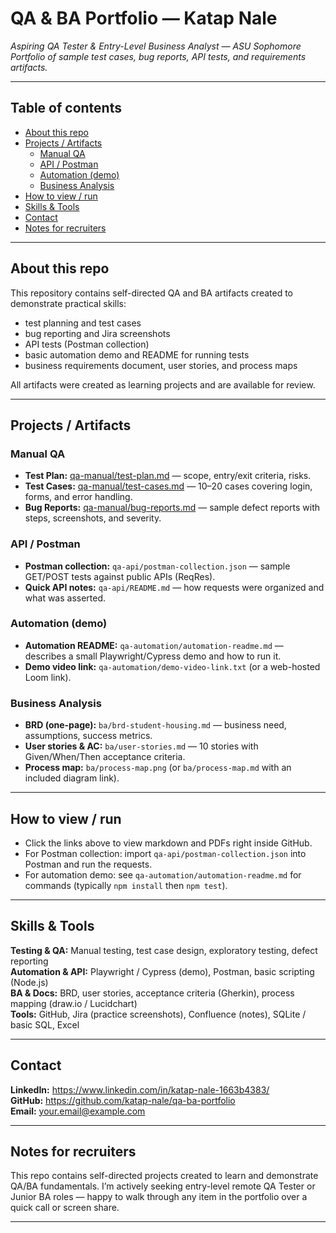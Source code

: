 # QA & BA Portfolio — Katap Nale

_Aspiring QA Tester & Entry-Level Business Analyst — ASU Sophomore  
Portfolio of sample test cases, bug reports, API tests, and requirements artifacts._

---

## Table of contents
- [About this repo](#about-this-repo)  
- [Projects / Artifacts](#projects--artifacts)  
  - [Manual QA](#manual-qa)  
  - [API / Postman](#api--postman)  
  - [Automation (demo)](#automation-demo)  
  - [Business Analysis](#business-analysis)  
- [How to view / run](#how-to-view--run)  
- [Skills & Tools](#skills--tools)  
- [Contact](#contact)  
- [Notes for recruiters](#notes-for-recruiters)

---

## About this repo
This repository contains self-directed QA and BA artifacts created to demonstrate practical skills:
- test planning and test cases  
- bug reporting and Jira screenshots  
- API tests (Postman collection)  
- basic automation demo and README for running tests  
- business requirements document, user stories, and process maps

All artifacts were created as learning projects and are available for review.

---

## Projects / Artifacts

### Manual QA
- **Test Plan:** [qa-manual/test-plan.md](qa-manual/test-plan.md) — scope, entry/exit criteria, risks.
- **Test Cases:** [qa-manual/test-cases.md](qa-manual/test-cases.md) — 10–20 cases covering login, forms, and error handling.
- **Bug Reports:** [qa-manual/bug-reports.md](qa-manual/bug-reports.md) — sample defect reports with steps, screenshots, and severity.

### API / Postman
- **Postman collection:** `qa-api/postman-collection.json` — sample GET/POST tests against public APIs (ReqRes).
- **Quick API notes:** `qa-api/README.md` — how requests were organized and what was asserted.

### Automation (demo)
- **Automation README:** `qa-automation/automation-readme.md` — describes a small Playwright/Cypress demo and how to run it.
- **Demo video link:** `qa-automation/demo-video-link.txt` (or a web-hosted Loom link).

### Business Analysis
- **BRD (one-page):** `ba/brd-student-housing.md` — business need, assumptions, success metrics.
- **User stories & AC:** `ba/user-stories.md` — 10 stories with Given/When/Then acceptance criteria.
- **Process map:** `ba/process-map.png` (or `ba/process-map.md` with an included diagram link).

---

## How to view / run
- Click the links above to view markdown and PDFs right inside GitHub.
- For Postman collection: import `qa-api/postman-collection.json` into Postman and run the requests.
- For automation demo: see `qa-automation/automation-readme.md` for commands (typically `npm install` then `npm test`).

---

## Skills & Tools
**Testing & QA:** Manual testing, test case design, exploratory testing, defect reporting  
**Automation & API:** Playwright / Cypress (demo), Postman, basic scripting (Node.js)  
**BA & Docs:** BRD, user stories, acceptance criteria (Gherkin), process mapping (draw.io / Lucidchart)  
**Tools:** GitHub, Jira (practice screenshots), Confluence (notes), SQLite / basic SQL, Excel

---

## Contact
**LinkedIn:** https://www.linkedin.com/in/katap-nale-1663b4383/  
**GitHub:** https://github.com/katap-nale/qa-ba-portfolio  
**Email:** your.email@example.com

---

## Notes for recruiters
This repo contains self-directed projects created to learn and demonstrate QA/BA fundamentals. I’m actively seeking entry-level remote QA Tester or Junior BA roles — happy to walk through any item in the portfolio over a quick call or screen share.

---
